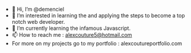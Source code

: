 - 👋 Hi, I’m @demenciel
- 👀 I’m interested in learning the and applying the steps to become a top notch web developer.
- 🌱 I’m currently learning the infamous Javascript.
- 📫 How to reach me : alexcouture5@hotmail.com
- For more on my projects go to my portfolio : alexcoutureportfolio.com

<!---
demenciel/demenciel is a ✨ special ✨ repository because its `README.md` (this file) appears on your GitHub profile.
You can click the Preview link to take a look at your changes.
--->
